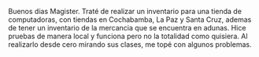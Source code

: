 Buenos dias Magister.
Traté de realizar un inventario para una tienda de computadoras, con tiendas en Cochabamba, La Paz y Santa Cruz, ademas de tener un inventario de la mercancia que se encuentra en adunas.
Hice pruebas de manera local y funciona pero no la totalidad como quisiera. Al realizarlo desde cero mirando sus clases, me topé con algunos problemas.
